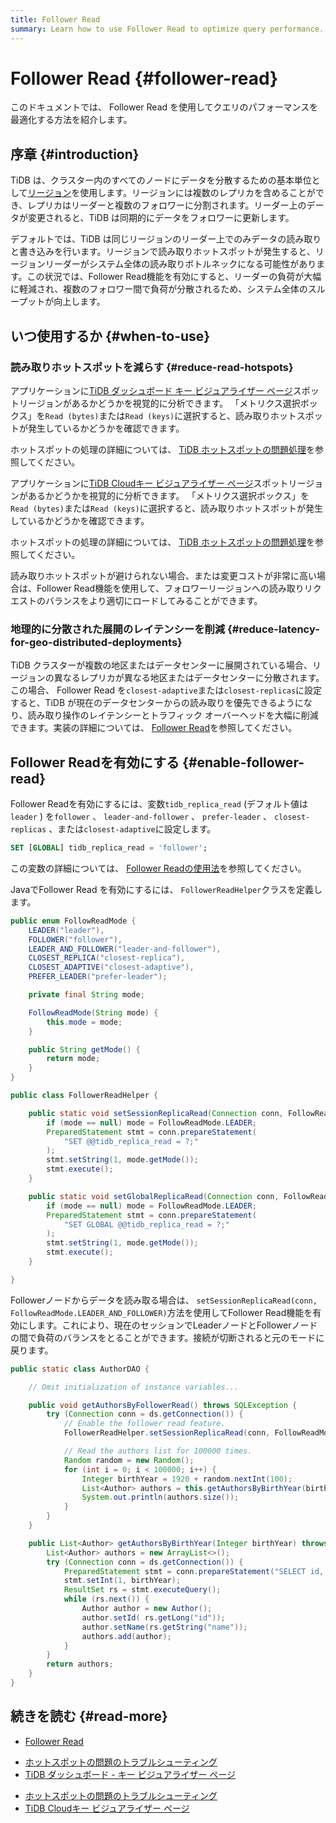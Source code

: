 ```yaml
---
title: Follower Read
summary: Learn how to use Follower Read to optimize query performance.
---
```


# Follower Read {#follower-read}

このドキュメントでは、 Follower Read を使用してクエリのパフォーマンスを最適化する方法を紹介します。

## 序章 {#introduction}

TiDB は、クラスター内のすべてのノードにデータを分散するための基本単位として[<a href="/tidb-storage.md#region">リージョン</a>](/tidb-storage.md#region)を使用します。リージョンには複数のレプリカを含めることができ、レプリカはリーダーと複数のフォロワーに分割されます。リーダー上のデータが変更されると、TiDB は同期的にデータをフォロワーに更新します。

デフォルトでは、TiDB は同じリージョンのリーダー上でのみデータの読み取りと書き込みを行います。リージョンで読み取りホットスポットが発生すると、リージョンリーダーがシステム全体の読み取りボトルネックになる可能性があります。この状況では、Follower Read機能を有効にすると、リーダーの負荷が大幅に軽減され、複数のフォロワー間で負荷が分散されるため、システム全体のスループットが向上します。

## いつ使用するか {#when-to-use}

### 読み取りホットスポットを減らす {#reduce-read-hotspots}

<CustomContent platform="tidb">

アプリケーションに[<a href="/dashboard/dashboard-key-visualizer.md">TiDB ダッシュボード キー ビジュアライザー ページ</a>](/dashboard/dashboard-key-visualizer.md)スポットリージョンがあるかどうかを視覚的に分析できます。 「メトリクス選択ボックス」を`Read (bytes)`または`Read (keys)`に選択すると、読み取りホットスポットが発生しているかどうかを確認できます。

ホットスポットの処理の詳細については、 [<a href="/troubleshoot-hot-spot-issues.md">TiDB ホットスポットの問題処理</a>](/troubleshoot-hot-spot-issues.md)を参照してください。

</CustomContent>

<CustomContent platform="tidb-cloud">

アプリケーションに[<a href="/tidb-cloud/tune-performance.md#key-visualizer">TiDB Cloudキー ビジュアライザー ページ</a>](/tidb-cloud/tune-performance.md#key-visualizer)スポットリージョンがあるかどうかを視覚的に分析できます。 「メトリクス選択ボックス」を`Read (bytes)`または`Read (keys)`に選択すると、読み取りホットスポットが発生しているかどうかを確認できます。

ホットスポットの処理の詳細については、 [<a href="https://docs.pingcap.com/tidb/stable/troubleshoot-hot-spot-issues">TiDB ホットスポットの問題処理</a>](https://docs.pingcap.com/tidb/stable/troubleshoot-hot-spot-issues)を参照してください。

</CustomContent>

読み取りホットスポットが避けられない場合、または変更コストが非常に高い場合は、Follower Read機能を使用して、フォロワーリージョンへの読み取りリクエストのバランスをより適切にロードしてみることができます。

### 地理的に分散された展開のレイテンシーを削減 {#reduce-latency-for-geo-distributed-deployments}

TiDB クラスターが複数の地区またはデータセンターに展開されている場合、リージョンの異なるレプリカが異なる地区またはデータセンターに分散されます。この場合、 Follower Read を`closest-adaptive`または`closest-replicas`に設定すると、TiDB が現在のデータセンターからの読み取りを優先できるようになり、読み取り操作のレイテンシーとトラフィック オーバーヘッドを大幅に削減できます。実装の詳細については、 [<a href="/follower-read.md">Follower Read</a>](/follower-read.md)を参照してください。

## Follower Readを有効にする {#enable-follower-read}

<SimpleTab groupId="language">
<div label="SQL" value="sql">

Follower Readを有効にするには、変数`tidb_replica_read` (デフォルト値は`leader` ) を`follower` 、 `leader-and-follower` 、 `prefer-leader` 、 `closest-replicas` 、または`closest-adaptive`に設定します。

```sql
SET [GLOBAL] tidb_replica_read = 'follower';
```

この変数の詳細については、 [<a href="/follower-read.md#usage">Follower Readの使用法</a>](/follower-read.md#usage)を参照してください。

</div>
<div label="Java" value="java">

JavaでFollower Read を有効にするには、 `FollowerReadHelper`クラスを定義します。

```java
public enum FollowReadMode {
    LEADER("leader"),
    FOLLOWER("follower"),
    LEADER_AND_FOLLOWER("leader-and-follower"),
    CLOSEST_REPLICA("closest-replica"),
    CLOSEST_ADAPTIVE("closest-adaptive"),
    PREFER_LEADER("prefer-leader");

    private final String mode;

    FollowReadMode(String mode) {
        this.mode = mode;
    }

    public String getMode() {
        return mode;
    }
}

public class FollowerReadHelper {

    public static void setSessionReplicaRead(Connection conn, FollowReadMode mode) throws SQLException {
        if (mode == null) mode = FollowReadMode.LEADER;
        PreparedStatement stmt = conn.prepareStatement(
            "SET @@tidb_replica_read = ?;"
        );
        stmt.setString(1, mode.getMode());
        stmt.execute();
    }

    public static void setGlobalReplicaRead(Connection conn, FollowReadMode mode) throws SQLException {
        if (mode == null) mode = FollowReadMode.LEADER;
        PreparedStatement stmt = conn.prepareStatement(
            "SET GLOBAL @@tidb_replica_read = ?;"
        );
        stmt.setString(1, mode.getMode());
        stmt.execute();
    }

}
```

Followerノードからデータを読み取る場合は、 `setSessionReplicaRead(conn, FollowReadMode.LEADER_AND_FOLLOWER)`方法を使用してFollower Read機能を有効にします。これにより、現在のセッションでLeaderノードとFollowerノードの間で負荷のバランスをとることができます。接続が切断されると元のモードに戻ります。

```java
public static class AuthorDAO {

    // Omit initialization of instance variables...

    public void getAuthorsByFollowerRead() throws SQLException {
        try (Connection conn = ds.getConnection()) {
            // Enable the follower read feature.
            FollowerReadHelper.setSessionReplicaRead(conn, FollowReadMode.LEADER_AND_FOLLOWER);

            // Read the authors list for 100000 times.
            Random random = new Random();
            for (int i = 0; i < 100000; i++) {
                Integer birthYear = 1920 + random.nextInt(100);
                List<Author> authors = this.getAuthorsByBirthYear(birthYear);
                System.out.println(authors.size());
            }
        }
    }

    public List<Author> getAuthorsByBirthYear(Integer birthYear) throws SQLException {
        List<Author> authors = new ArrayList<>();
        try (Connection conn = ds.getConnection()) {
            PreparedStatement stmt = conn.prepareStatement("SELECT id, name FROM authors WHERE birth_year = ?");
            stmt.setInt(1, birthYear);
            ResultSet rs = stmt.executeQuery();
            while (rs.next()) {
                Author author = new Author();
                author.setId( rs.getLong("id"));
                author.setName(rs.getString("name"));
                authors.add(author);
            }
        }
        return authors;
    }
}
```

</div>
</SimpleTab>

## 続きを読む {#read-more}

-   [<a href="/follower-read.md">Follower Read</a>](/follower-read.md)

<CustomContent platform="tidb">

-   [<a href="/troubleshoot-hot-spot-issues.md">ホットスポットの問題のトラブルシューティング</a>](/troubleshoot-hot-spot-issues.md)
-   [<a href="/dashboard/dashboard-key-visualizer.md">TiDB ダッシュボード - キー ビジュアライザー ページ</a>](/dashboard/dashboard-key-visualizer.md)

</CustomContent>

<CustomContent platform="tidb-cloud">

-   [<a href="https://docs.pingcap.com/tidb/stable/troubleshoot-hot-spot-issues">ホットスポットの問題のトラブルシューティング</a>](https://docs.pingcap.com/tidb/stable/troubleshoot-hot-spot-issues)
-   [<a href="/tidb-cloud/tune-performance.md#key-visualizer">TiDB Cloudキー ビジュアライザー ページ</a>](/tidb-cloud/tune-performance.md#key-visualizer)

</CustomContent>
